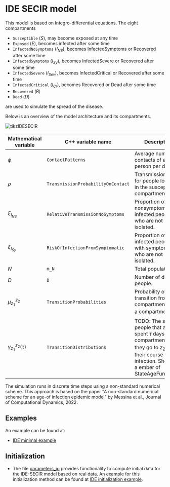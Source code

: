 # IDE SECIR model

This model is based on Integro-differential equations.
The eight compartments 
- `Susceptible` ($S$), may become exposed at any time
- `Exposed` ($E$), becomes infected after some time
- `InfectedNoSymptoms` ($I_{NS}$), becomes InfectedSymptoms or Recovered after some time
- `InfectedSymptoms` ($I_{Sy}$), becomes InfectedSevere or Recovered after some time
- `InfectedSevere` ($I_{Sev}$), becomes InfectedCritical or Recovered after some time
- `InfectedCritical` ($I_{Cr}$), becomes Recovered or Dead after some time
- `Recovered` ($R$)
- `Dead` ($D$)

are used to simulate the spread of the disease.

Below is an overview of the model architecture and its compartments.

![tikzIDESECIR](https://github.com/SciCompMod/memilio/assets/70579874/3500421a-035c-4ce1-ae95-a54d8097be82)

| Mathematical variable                   | C++ variable name | Description |
|---------------------------- | --------------- | -------------------------------------------------------------------------------------------------- |
| $\phi$                      |  `ContactPatterns`               | Average number of contacts of a person per day. |
| $\rho$                      |  `TransmissionProbabilityOnContact`               | Transmission risk for people located in the susceptible compartments. |
| $\xi_{I_{NS}}$               |  `RelativeTransmissionNoSymptoms`               | Proportion of nonsymptomatically infected people who are not isolated. |
| $\xi_{I_{Sy}}$               | `RiskOfInfectionFromSymptomatic`                | Proportion of infected people with symptomps who are not isolated. |
| $N$                         | `m_N`   | Total population. |
| $D$                         |  `D`  | Number of dead people. |
| $\mu_{z_1}^{z_2}$              |   `TransitionProbabilities `              | Probability of transition from a compartment $z_1$ to a compartment $z_2$. |  
| $\gamma_{z_1}^{z_2}(\tau)$              |   `TransitionDistributions `              | TODO: The share of people that already spent $\tau$ days in compartment $z_1$ if they go to  $z_2$ in their course of infection. Should be a ember of StateAgeFunction.|  



The simulation runs in discrete time steps using a non-standard numerical scheme. This approach is based on the paper "A non-standard numerical scheme for an age-of infection epidemic model" by Messina et al., Journal of Computational Dynamics, 2022. 

## Examples

An example can be found at:

- [IDE minimal example](../../examples/ide_secir.cpp)

## Initialization 

- The file [parameters_io](parameters_io.h) provides functionality to compute initial data for the IDE-SECIR model based on real data. An example for this initialization method can be found at [IDE initialization example](../../examples/ide_initialization.cpp).